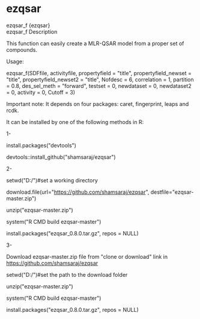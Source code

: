 # ezqsar
ezqsar_f {ezqsar}	
ezqsar_f
Description

This function can easily create a MLR-QSAR model from a proper set of compounds.

Usage:

ezqsar_f(SDFfile, activityfile, propertyfield = "title",
  propertyfield_newset = "title", propertyfield_newset2 = "title",
  Nofdesc = 6, correlation = 1, partition = 0.8,
  des_sel_meth = "forward", testset = 0, newdataset = 0,
  newdataset2 = 0, activity = 0, Cutoff = 3)
  
  Important note: It depends on four packages: caret, fingerprint, leaps and rcdk.
  

It can be installed by one of the following methods in R:

1- 

install.packages("devtools")

devtools::install_github("shamsaraj/ezqsar")

2-

setwd("D:/")#set a working directory

download.file(url="https://github.com/shamsaraj/ezqsar", destfile="ezqsar-master.zip")

unzip("ezqsar-master.zip")

system("R CMD build ezqsar-master")

install.packages("ezqsar_0.8.0.tar.gz", repos = NULL)

3-

Download ezqsar-master.zip file from "clone or download" link in https://github.com/shamsaraj/ezqsar

setwd("D:/")#set the path to the download folder

unzip("ezqsar-master.zip")

system("R CMD build ezqsar-master")

install.packages("ezqsar_0.8.0.tar.gz", repos = NULL)



